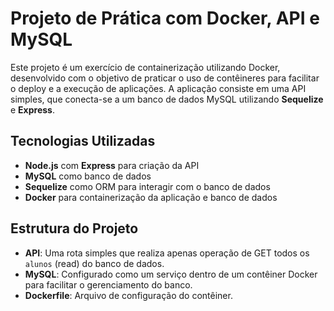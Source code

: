 # Projeto de Prática com Docker, API e MySQL

Este projeto é um exercício de containerização utilizando Docker, desenvolvido com o objetivo de praticar o uso de contêineres para facilitar o deploy e a execução de aplicações. A aplicação consiste em uma API simples, que conecta-se a um banco de dados MySQL utilizando **Sequelize** e **Express**.

## Tecnologias Utilizadas

- **Node.js** com **Express** para criação da API
- **MySQL** como banco de dados
- **Sequelize** como ORM para interagir com o banco de dados
- **Docker** para containerização da aplicação e banco de dados

## Estrutura do Projeto

- **API**: Uma rota simples que realiza apenas operação de GET todos os `alunos` (read) do banco de dados.
- **MySQL**: Configurado como um serviço dentro de um contêiner Docker para facilitar o gerenciamento do banco.
- **Dockerfile**: Arquivo de configuração do contêiner.
